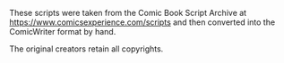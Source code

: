 These scripts were taken from the Comic Book Script Archive at https://www.comicsexperience.com/scripts and then converted into the ComicWriter format by hand.

The original creators retain all copyrights.
